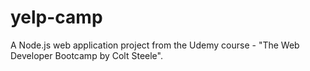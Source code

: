 # yelp-camp
A Node.js web application project from the Udemy course - "The Web Developer Bootcamp by Colt Steele". 
